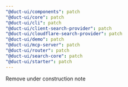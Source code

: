 ```yaml
---
"@duct-ui/components": patch
"@duct-ui/core": patch
"@duct-ui/cli": patch
"@duct-ui/client-search-provider": patch
"@duct-ui/cloudflare-search-provider": patch
"@duct-ui/demo": patch
"@duct-ui/mcp-server": patch
"@duct-ui/router": patch
"@duct-ui/search-core": patch
"@duct-ui/starter": patch
---
```


Remove under construction note

